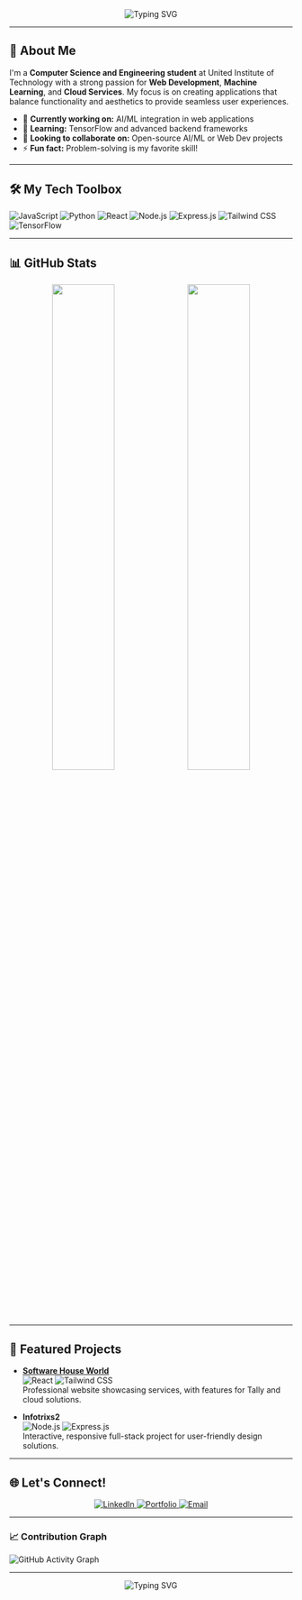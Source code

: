 <div align="center">
  <img src="https://readme-typing-svg.demolab.com?font=Fira+Code&size=26&pause=1000&color=F7F7F7&center=true&vCenter=true&width=435&lines=Hi+there+👋,+I'm+Rajeshwar+Kumar+Giri!;Full+Stack+Developer;UI%2FUX+Designer;AI+%7C+ML+Enthusiast" alt="Typing SVG" />
</div>

---

## 🌟 About Me

I'm a **Computer Science and Engineering student** at United Institute of Technology with a strong passion for **Web Development**, **Machine Learning**, and **Cloud Services**. My focus is on creating applications that balance functionality and aesthetics to provide seamless user experiences.

- 🔭 **Currently working on:** AI/ML integration in web applications
- 🌱 **Learning:** TensorFlow and advanced backend frameworks
- 👯 **Looking to collaborate on:** Open-source AI/ML or Web Dev projects
- ⚡ **Fun fact:** Problem-solving is my favorite skill!

---

## 🛠️ My Tech Toolbox

![JavaScript](https://img.shields.io/badge/JavaScript-F7DF1E?style=for-the-badge&logo=javascript&logoColor=black) ![Python](https://img.shields.io/badge/Python-3776AB?style=for-the-badge&logo=python&logoColor=white) ![React](https://img.shields.io/badge/React-20232A?style=for-the-badge&logo=react&logoColor=61DAFB) ![Node.js](https://img.shields.io/badge/Node.js-43853D?style=for-the-badge&logo=node-dot-js&logoColor=white) ![Express.js](https://img.shields.io/badge/Express.js-404D59?style=for-the-badge) ![Tailwind CSS](https://img.shields.io/badge/Tailwind_CSS-38B2AC?style=for-the-badge&logo=tailwind-css&logoColor=white) ![TensorFlow](https://img.shields.io/badge/TensorFlow-FF6F00?style=for-the-badge&logo=tensorflow&logoColor=white)

---

## 📊 GitHub Stats

<div align="center">
  <img src="https://github-readme-stats.vercel.app/api?username=Rajzzzzz&show_icons=true&theme=radical&hide_border=true" width="47%"/>
  <img src="https://github-readme-streak-stats.herokuapp.com/?user=Rajzzzzz&theme=radical&hide_border=true" width="47%"/>
</div>

---

## 🚀 Featured Projects

- **[Software House World](https://www.softwarehouseworld.com)**  
  ![React](https://img.shields.io/badge/-React-61DAFB?style=flat-square&logo=react&logoColor=black) ![Tailwind CSS](https://img.shields.io/badge/-Tailwind_CSS-38B2AC?style=flat-square&logo=tailwind-css&logoColor=white)  
  Professional website showcasing services, with features for Tally and cloud solutions.

- **Infotrixs2**  
  ![Node.js](https://img.shields.io/badge/-Node.js-43853D?style=flat-square&logo=node.js&logoColor=white) ![Express.js](https://img.shields.io/badge/-Express.js-404D59?style=flat-square)  
  Interactive, responsive full-stack project for user-friendly design solutions.

---

## 🌐 Let's Connect!

<p align="center">
  <a href="https://linkedin.com/in/your-profile" target="_blank">
    <img src="https://img.shields.io/badge/-LinkedIn-blue?style=for-the-badge&logo=linkedin&logoColor=white" alt="LinkedIn"/>
  </a>
  <a href="https://yourportfolio.com" target="_blank">
    <img src="https://img.shields.io/badge/-Portfolio-blueviolet?style=for-the-badge&logo=About.me&logoColor=white" alt="Portfolio"/>
  </a>
  <a href="mailto:youremail@example.com">
    <img src="https://img.shields.io/badge/-Email-red?style=for-the-badge&logo=gmail&logoColor=white" alt="Email"/>
  </a>
</p>

---

### 📈 Contribution Graph
![GitHub Activity Graph](https://activity-graph.herokuapp.com/graph?username=Rajzzzzz&bg_color=1a1b27&color=5BCDEC&line=5BCDEC&point=FFFFFF&area=true&hide_border=true)

---

<div align="center">
  <img src="https://readme-typing-svg.demolab.com?font=Fira+Code&size=18&pause=1000&color=F7F7F7&center=true&vCenter=true&width=435&lines=Thank+you+for+visiting+my+profile!;Feel+free+to+reach+out+if+you'd+like+to+collaborate!" alt="Typing SVG" />
</div>
